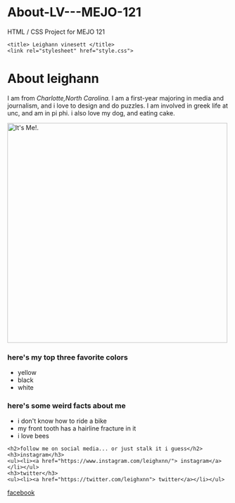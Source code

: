 # About-LV---MEJO-121
HTML / CSS Project for MEJO 121
<!DOCTYPE html>
    <title> Leighann vinesett </title>
    <link rel="stylesheet" href="style.css">
  </head>
  <body data-gr-c-s-loaded="true">
    <h1> <strong> About leighann </strong> </h1>
    <p> I am from <em> Charlotte,North Carolina.</em> I am a first-year majoring in media and journalism, and i love to design and do puzzles. I am involved in greek life at unc, and am in pi phi. i also love my dog, and eating cake. </p>
<img src="IMG_87192.JPG" alt="It's Me!." height="500">
    <h3>here's my top three favorite colors</h3>
    <ul>
      <li>yellow</li>
      <li>black</li>
      <li>white</li>
    </ul>
    <h3>here's some weird facts about me</h3>
    <ul>
      <li>i don't know how to ride a bike</li>
      <li>my front tooth has a hairline fracture in it </li>
      <li>i love bees</li>
    </ul>

    <h2>follow me on social media... or just stalk it i guess</h2>
    <h3>instagram</h3>
    <ul><li><a href="https://www.instagram.com/leighxnn/"> instagram</a></li></ul>
    <h3>twitter</h3>
    <ul><li><a href="https://twitter.com/leighxnn"> twitter</a></li></ul>
   <a href="https://www.facebook.com/leighann.vinesett3?ref=bookmarks">facebook</a>



  

</body></html>
